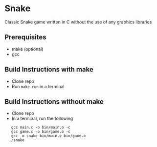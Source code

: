 # Snake
Classic Snake game written in C without the use of any graphics libraries 

## Prerequisites
- make (optional)
- gcc

## Build Instructions with make
- Clone repo
- Run ```make run``` in a terminal

## Build Instructions without make
- Clone repo
- In a terminal, run the following
```mkdir -p bin
   gcc main.c -o bin/main.o -c
   gcc game.c -o bin/game.o -c
   gcc -o snake bin/main.o bin/game.o
  ./snake
